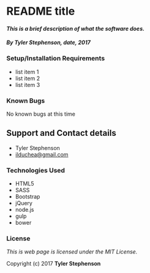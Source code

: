 # README title

#### _**This is a brief description of what the software does.**_

#### _**By Tyler Stephenson, date, 2017**_

### Setup/Installation Requirements
* list item 1
* list item 2
* list item 3
### Known Bugs
No known bugs at this time
## Support and Contact details
* Tyler Stephenson
* ilduchea@gmail.com

### Technologies Used

* HTML5
* SASS
* Bootstrap
* jQuery
* node.js
* gulp
* bower

### License

*This is web page is licensed under the MIT License.*

Copyright (c) 2017 **Tyler Stephenson**
